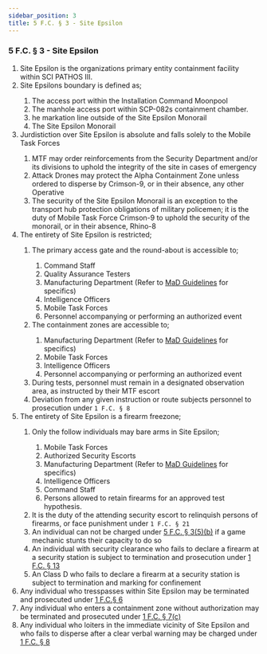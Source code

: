 ```yaml
---
sidebar_position: 3
title: 5 F.C. § 3 - Site Epsilon
---
```


<h3 id="FC5.3">5 F.C. § 3 - Site Epsilon</h3>
<ol type="1">
	<li>Site Epsilon is the organizations primary entity containment facility within SCI PATHOS III.</li>
	<li>Site Epsilons boundary is defined as;</li>
	<ol style={{'list-style' : 'lower-alpha'}}>
		<li>The access port within the Installation Command Moonpool</li>
		<li>The manhole access port within SCP-082s containment chamber.</li>
		<li>he markation line outside of the Site Epsilon Monorail</li>
		<li>The Site Epsilon Monorail</li>
	</ol>
	<li>Jurdistiction over Site Epsilon is absolute and falls solely to the Mobile Task Forces</li>
	<ol style={{'list-style' : 'lower-alpha'}}>
		<li>MTF may order reinforcements from the Security Department and/or its divisions to uphold the integrity of the site in cases of emergency</li>
		<li>Attack Drones may protect the Alpha Containment Zone unless ordered to disperse by Crimson-9, or in their absence, any other Operative</li>
		<li>The security of the Site Epsilon Monorail is an exception to the transport hub protection obligations of military policemen; it is the duty of Mobile Task Force Crimson-9 to uphold the security of the monorail, or in their absence, Rhino-8</li>
	</ol>
	<li>The entirety of Site Epsilon is restricted;</li>
	<ol style={{'list-style' : 'lower-alpha'}}>
		<li>The primary access gate and the round-about is accessible to;</li>
		<ol style={{'list-style' : 'lower-roman'}}>
			<li>Command Staff</li>
			<li>Quality Assurance Testers</li>
			<li>Manufacturing Department (Refer to <a href="https://legislation.scpf.io/departments/manufacturing_department/priveleges">MaD Guidelines</a> for specifics)</li>
			<li>Intelligence Officers</li>
			<li>Mobile Task Forces</li>
			<li>Personnel accompanying or performing an authorized event</li>
		</ol>
		<li>The containment zones are accessible to;</li>
		<ol style={{'list-style' : 'lower-roman'}}>
			<li>Manufacturing Department (Refer to <a href="https://legislation.scpf.io/departments/manufacturing_department/priveleges">MaD Guidelines</a> for specifics)</li>
			<li>Mobile Task Forces</li>
			<li>Intelligence Officers</li>
			<li>Personnel accompanying or performing an authorized event</li>
		</ol>
		<li>During tests, personnel must remain in a designated observation area, as instructed by their MTF escort</li>
		<li>Deviation from any given instruction or route subjects personnel to prosecution under <code>1 F.C. § 8</code></li>
	</ol>
	<li>The entirety of Site Epsilon is a firearm freezone;</li>
	<ol style={{'list-style' : 'lower-alpha'}}>
		<li>Only the follow individuals may bare arms in Site Epsilon;</li>
		<ol style={{'list-style' : 'lower-roman'}}>
			<li>Mobile Task Forces</li>
			<li>Authorized Security Escorts</li>
			<li>Manufacturing Department (Refer to <a href="https://legislation.scpf.io/departments/manufacturing_department/priveleges">MaD Guidelines</a> for specifics)</li>
			<li>Intelligence Officers</li>
			<li>Command Staff</li>
			<li>Persons allowed to retain firearms for an approved test hypothesis.</li>
		</ol>
		<li>It is the duty of the attending security escort to relinquish persons of firearms, or face punishment under <code>1 F.C. § 21</code></li>
		<li>An individual can not be charged under <a href="https://legislation.scpf.io/foundation_code/ordinances/area_ordinance/site_epsilon">5 F.C. § 3(5)(b)</a> if a game mechanic stunts their capacity to do so</li>
		<li>An individual with security clearance who fails to declare a firearm at a security station is subject to termination and prosecution under <a href="https://legislation.scpf.io/foundation_code/penal_code/criminal_articles/article_thirteen">1 F.C. § 13</a></li>
		<li>An Class D who fails to declare a firearm at a security station is subject to termination and marking for confinement</li>
	</ol>
	<li>Any individual who tresspasses within Site Epsilon may be terminated and prosecuted under <a href="https://legislation.scpf.io/foundation_code/penal_code/criminal_articles/article_six">1 F.C.§ 6</a></li>
	<li>Any individual who enters a containment zone without authorization may be terminated and prosecuted under <a href="https://legislation.scpf.io/foundation_code/penal_code/criminal_articles/article_seven">1 F.C. § 7(c)</a></li>
	<li>Any individual who loiters in the immediate vicinity of Site Epsilon and who fails to disperse after a clear verbal warning may be charged under <a href="https://legislation.scpf.io/foundation_code/penal_code/criminal_articles/article_eight">1 F.C. § 8</a></li>
</ol>